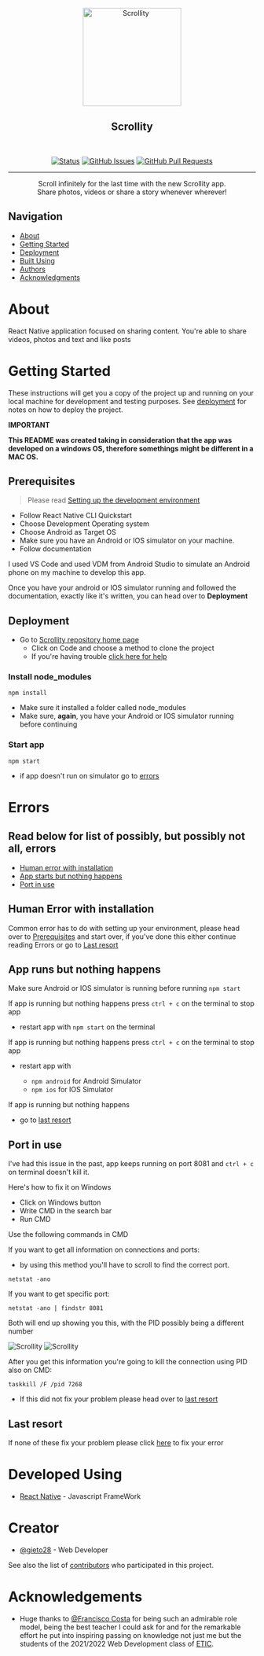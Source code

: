<p align="center">
  <img width=200px height=200px src="https://i.imgur.com/fa3C1VZ.png" alt="Scrollity"></a>
  
</p>
<h2 align="center"><strong>Scrollity</strong></h2>
<br />
<div align="center">

[![Status](https://img.shields.io/badge/status-active-success.svg)]()
[![GitHub Issues](https://img.shields.io/github/issues/gieto28/Scrollity.svg)](https://github.com/gieto28/Scrollity/issues)
[![GitHub Pull Requests](https://img.shields.io/github/issues-pr/gieto28/Scrollity.svg)](https://github.com/gieto28/Scrollity/pulls)

<!-- [![License](https://img.shields.io/badge/license-MIT-blue.svg)](/LICENSE) -->

</div>

---

<p align="center"> Scroll infinitely for the last time with the new Scrollity app. <br> Share photos, videos or share a story whenever wherever!
    <br> 
</p>

## Navigation

- [About](#about)
- [Getting Started](#gettingStarted)
- [Deployment](#deployment)
- [Built Using](#builtUsing)
- [Authors](#authors)
- [Acknowledgments](#acknowledgements)

# About <a id="about" name = "about"></a>

React Native application focused on sharing content. You're able to share videos, photos and text and like posts

# Getting Started <a id = "gettingStarted" name = "gettingStarted"></a>

These instructions will get you a copy of the project up and running on your local machine for development and testing purposes. See [deployment](#deployment) for notes on how to deploy the project.

**IMPORTANT**

**This README was created taking in consideration that the app was developed on a windows OS, therefore somethings might be different in a MAC OS.**

## Prerequisites <a id = "prerequisites" name = "prerequisites"></a>

> Please read [Setting up the development environment](https://reactnative.dev/docs/environment-setup)

- Follow React Native CLI Quickstart
- Choose Development Operating system
- Choose Android as Target OS
- Make sure you have an Android or IOS simulator on your machine.
- Follow documentation

I used VS Code and used VDM from Android Studio to simulate an Android phone on my machine to develop this app.

Once you have your android or IOS simulator running and followed the documentation, exactly like it's written, you can head over to **Deployment**

## Deployment <a id = "deployment" name = "deployment"></a>

- Go to [Scrollity repository home page](https://github.com/Gieto28/scrollity)
  - Click on Code and choose a method to clone the project
  - If you're having trouble [click here for help](https://www.google.com/search?q=how+to+clone+a+github+repository&oq=how+to+clone+a+github+repoir&aqs=chrome.1.69i57j0i13l9.4498j0j7&sourceid=chrome&ie=UTF-8)

### Install node_modules

```
npm install
```

- Make sure it installed a folder called node_modules
- Make sure, **again**, you have your Android or IOS simulator running before continuing

### Start app

```
npm start
```

- if app doesn't run on simulator go to [errors](#errors)

# Errors <a id = "errors" name = "errors"></a>

## Read below for list of possibly, but possibly not all, errors

- [Human error with installation](#humanError)
- [App starts but nothing happens](#appRunsError)
- [Port in use](#portInUse)

## Human Error with installation <a id = "humanError" name = "humanError"></a>

Common error has to do with setting up your environment, please head over to [Prerequisites](#prerequisites) and start over, if you've done this either continue reading Errors or go to [Last resort](#lastResort)

## App runs but nothing happens <a id = "appRunsError" name = "appRunsError"></a>

Make sure Android or IOS simulator is running before running `npm start`

If app is running but nothing happens press `ctrl + c` on the terminal to stop app

- restart app with `npm start` on the terminal

If app is running but nothing happens press `ctrl + c` on the terminal to stop app

- restart app with

  - `npm android` for Android Simulator
  - `npm ios` for IOS Simulator

If app is running but nothing happens

- go to [last resort](#lastResort)

## Port in use <a id = "portInUse" name = "portInUse"></a>

I've had this issue in the past, app keeps running on port 8081 and `ctrl + c` on terminal doesn't kill it.

Here's how to fix it on Windows

- Click on Windows button
- Write CMD in the search bar
- Run CMD

Use the following commands in CMD

If you want to get all information on connections and ports:

- by using this method you'll have to scroll to find the correct port.

```
netstat -ano
```

If you want to get specific port:

```
netstat -ano | findstr 8081
```

Both will end up showing you this, with the PID possibly being a different number

<img src="https://i.imgur.com/YsE6DKu.png" alt="Scrollity"></a>
<img src="https://i.imgur.com/NBK17OV.png" alt="Scrollity"></a>

After you get this information you're going to kill the connection using PID also on CMD:

```
taskkill /F /pid 7268
```

- If this did not fix your problem please head over to [last resort](#lastResort)

## Last resort <a id = "lastResort" name = "lastResort"></a>

If none of these fix your problem please click [here](https://www.google.com) to fix your error

# Developed Using <a id = "builtUsing" name = "builtUsing"></a>

- [React Native](https://https://reactnative.dev/) - Javascript FrameWork

# Creator <a id = "authors" name = "authors"></a>

- [@gieto28](https://github.com/Gieto28) - Web Developer

See also the list of [contributors](https://github.com/gieto28/Scrollity/contributors) who participated in this project.

# Acknowledgements <a id = "acknowledgements" name = "acknowledgements"></a>

- Huge thanks to [@Francisco Costa](https://github.com/jfcpcosta) for being such an admirable role model, being the best teacher I could ask for and for the remarkable effort he put into inspiring passing on knowledge not just me but the students of the 2021/2022 Web Development class of [ETIC](https://www.etic.pt).
